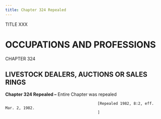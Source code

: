 ```yaml
---
title: Chapter 324 Repealed
---
```


TITLE XXX
                                             
OCCUPATIONS AND PROFESSIONS
===========================

CHAPTER 324
                                             
LIVESTOCK DEALERS, AUCTIONS OR SALES RINGS
------------------------------------------

**Chapter 324 Repealed –** Entire Chapter was repealed


                                             [Repealed 1982, 8:2, eff. Mar. 2, 1982.
                                             ]
